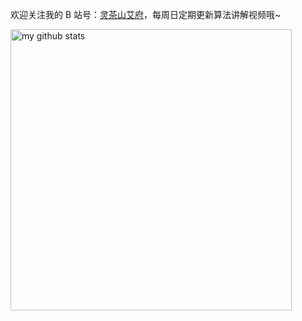 欢迎关注我的 B 站号：[灵茶山艾府](https://space.bilibili.com/206214)，每周日定期更新算法讲解视频哦~

<p align="left">
  <img src="https://github-readme-stats.vercel.app/api?username=EndlessCheng&show_icons=true&theme=tokyonight" alt="my github stats" width="450"/>&nbsp;
 <!-- <img src="https://github-readme-stats.vercel.app/api/top-langs/?username=EndlessCheng&layout=compact&theme=tokyonight" alt="languages" height="177"> -->
</p>

<!--
**EndlessCheng/EndlessCheng** is a ✨ _special_ ✨ repository because its `README.md` (this file) appears on your GitHub profile.

Here are some ideas to get you started:

- 🔭 I’m currently working on ...
- 🌱 I’m currently learning ...
- 👯 I’m looking to collaborate on ...
- 🤔 I’m looking for help with ...
- 💬 Ask me about ...
- 📫 How to reach me: ...
- 😄 Pronouns: ...
- ⚡ Fun fact: ...
-
-->
